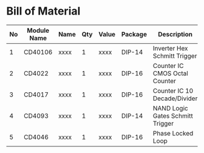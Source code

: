 # Bill of Material

| No | Module Name |Name|Qty|Value|Package|Description|Note|Manufacturer Part Number|Mouser-Nr.|LINK|
| --- | --- |--- | --- |--- | --- |--- | --- |--- | --- |--- |
|1|CD40106|xxxx|1|xxxx|DIP-14|Inverter Hex Schmitt Trigger|xxxx|CD40106BE|595-CD40106BE|xxxx|
|2|CD4022|xxxx|1|xxxx|DIP-16|Counter IC CMOS Octal Counter|xxxx|CD4022BE|595-CD4022BE|xxxx|
|3|CD4017|xxxx|1|xxxx|DIP-16|Counter IC 10 Decade/Divider|xxxx|CD4017BE|595-CD4017BE|xxxx|
|4|CD4093|xxxx|1|xxxx|DIP-14|NAND Logic Gates Schmitt Trigger|xxxx|CD4093BE|595-CD4093BE|xxxx|
|5|CD4046|xxxx|1|xxxx|DIP-16|Phase Locked Loop|xxxx|CD4046BE|595-CD4046BE|xxxx|

